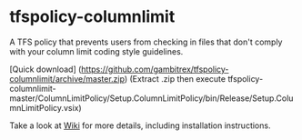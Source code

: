 tfspolicy-columnlimit
=====================

A TFS policy that prevents users from checking in files that don't comply with your column limit coding style guidelines.

[Quick download] (https://github.com/gambitrex/tfspolicy-columnlimit/archive/master.zip) (Extract .zip then execute tfspolicy-columnlimit-master/ColumnLimitPolicy/Setup.ColumnLimitPolicy/bin/Release/Setup.ColumnLimitPolicy.vsix)

Take a look at [Wiki](https://github.com/gambitrex/tfspolicy-columnlimit/wiki) for more details, including installation instructions.




